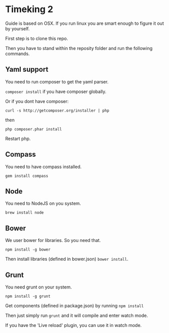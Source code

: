 Timeking 2
==========

Guide is based on OSX. If you run linux you are smart enough to figure it out by yourself.

First step is to clone this repo.

Then you have to stand within the reposity folder and run the following commands.

Yaml support
------------

You need to run composer to get the yaml parser.

` composer install ` if you have composer globally.

Or if you dont have composer:

` curl -s http://getcomposer.org/installer | php `

then

` php composer.phar install `

Restart php.

Compass
-------

You need to have compass installed.

` gem install compass `

Node
----

You need to NodeJS on you system.

` brew install node `

Bower
-----

We user bower for libraries. So you need that.

` npm install -g bower `

Then install libraries (defined in bower.json) ` bower install `.

Grunt
-----

You need grunt on your system.

` npm install -g grunt `

Get components (defined in package.json) by running ` npm install `

Then just simply run ` grunt ` and it will compile and enter watch mode.

If you have the 'Live reload' plugin, you can use it in watch mode.


